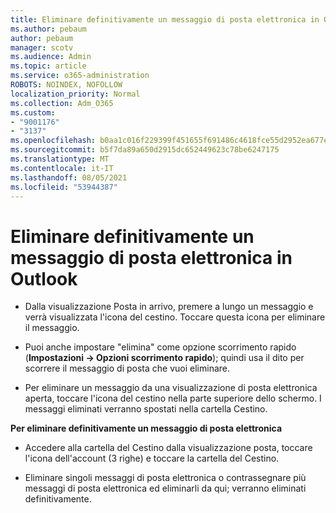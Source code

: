 ```yaml
---
title: Eliminare definitivamente un messaggio di posta elettronica in Outlook
ms.author: pebaum
author: pebaum
manager: scotv
ms.audience: Admin
ms.topic: article
ms.service: o365-administration
ROBOTS: NOINDEX, NOFOLLOW
localization_priority: Normal
ms.collection: Adm_O365
ms.custom:
- "9001176"
- "3137"
ms.openlocfilehash: b0aa1c016f229399f451655f691486c4618fce55d2952ea677edb902349dd270
ms.sourcegitcommit: b5f7da89a650d2915dc652449623c78be6247175
ms.translationtype: MT
ms.contentlocale: it-IT
ms.lasthandoff: 08/05/2021
ms.locfileid: "53944387"
---
```

# <a name="permanently-delete-an-email-in-outlook"></a>Eliminare definitivamente un messaggio di posta elettronica in Outlook

- Dalla visualizzazione Posta in arrivo, premere a lungo un messaggio e verrà visualizzata l'icona del cestino. Toccare questa icona per eliminare il messaggio.

- Puoi anche impostare "elimina" come opzione scorrimento rapido (**Impostazioni -> Opzioni scorrimento rapido**); quindi usa il dito per scorrere il messaggio di posta che vuoi eliminare. 

- Per eliminare un messaggio da una visualizzazione di posta elettronica aperta, toccare l'icona del cestino nella parte superiore dello schermo. I messaggi eliminati verranno spostati nella cartella Cestino. 

**Per eliminare definitivamente un messaggio di posta elettronica**

- Accedere alla cartella del Cestino dalla visualizzazione posta, toccare l'icona dell'account (3 righe) e toccare la cartella del Cestino.

- Eliminare singoli messaggi di posta elettronica o contrassegnare più messaggi di posta elettronica ed eliminarli da qui; verranno eliminati definitivamente.